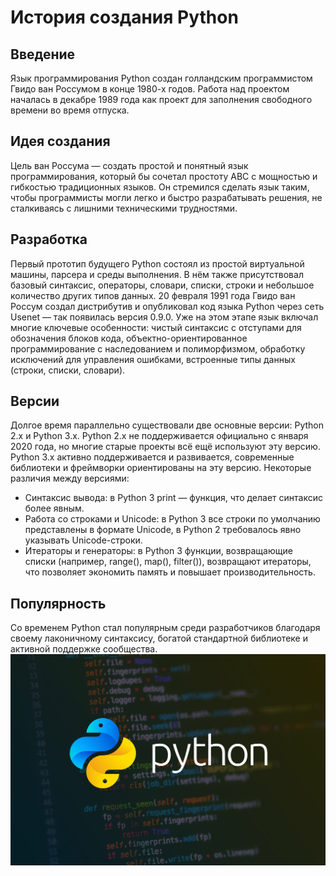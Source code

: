# История создания Python
## Введение
Язык программирования Python создан голландским программистом Гвидо ван Россумом в конце 1980-х годов. Работа над проектом началась в декабре 1989 года как проект для заполнения свободного времени во время отпуска.
## Идея создания
Цель ван Россума — создать простой и понятный язык программирования, который бы сочетал простоту ABC с мощностью и гибкостью традиционных языков. Он стремился сделать язык таким, чтобы программисты могли легко и быстро разрабатывать решения, не сталкиваясь с лишними техническими трудностями.
## Разработка
Первый прототип будущего Python состоял из простой виртуальной машины, парсера и среды выполнения. В нём также присутствовал базовый синтаксис, операторы, словари, списки, строки и небольшое количество других типов данных.
20 февраля 1991 года Гвидо ван Россум создал дистрибутив и опубликовал код языка Python через сеть Usenet — так появилась версия 0.9.0. Уже на этом этапе язык включал многие ключевые особенности: чистый синтаксис с отступами для обозначения блоков кода, объектно-ориентированное программирование с наследованием и полиморфизмом, обработку исключений для управления ошибками, встроенные типы данных (строки, списки, словари).
## Версии
Долгое время параллельно существовали две основные версии: Python 2.x и Python 3.x. Python 2.x не поддерживается официально с января 2020 года, но многие старые проекты всё ещё используют эту версию. Python 3.x активно поддерживается и развивается, современные библиотеки и фреймворки ориентированы на эту версию. Некоторые различия между версиями:
- Синтаксис вывода: в Python 3 print — функция, что делает синтаксис более явным.
- Работа со строками и Unicode: в Python 3 все строки по умолчанию представлены в формате Unicode, в Python 2 требовалось явно указывать Unicode-строки.
- Итераторы и генераторы: в Python 3 функции, возвращающие списки (например, range(), map(), filter()), возвращают итераторы, что позволяет экономить память и повышает производительность.
## Популярность
Со временем Python стал популярным среди разработчиков благодаря своему лаконичному синтаксису, богатой стандартной библиотеке и активной поддержке сообщества.
![Python](images/python-en.jpg)
